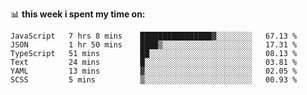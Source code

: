 📊 **this week i spent my time on:**
<!--START_SECTION:waka-->

```text
JavaScript   7 hrs 8 mins    ████████████████▓░░░░░░░░   67.13 %
JSON         1 hr 50 mins    ████▒░░░░░░░░░░░░░░░░░░░░   17.31 %
TypeScript   51 mins         ██░░░░░░░░░░░░░░░░░░░░░░░   08.13 %
Text         24 mins         █░░░░░░░░░░░░░░░░░░░░░░░░   03.81 %
YAML         13 mins         ▓░░░░░░░░░░░░░░░░░░░░░░░░   02.05 %
SCSS         5 mins          ▒░░░░░░░░░░░░░░░░░░░░░░░░   00.93 %
```

<!--END_SECTION:waka-->
